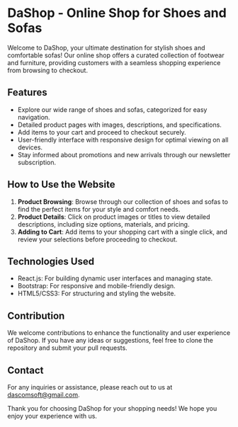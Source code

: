 # DaShop - Online Shop for Shoes and Sofas

Welcome to DaShop, your ultimate destination for stylish shoes and comfortable sofas! Our online shop offers a curated collection of footwear and furniture, providing customers with a seamless shopping experience from browsing to checkout.

## Features

- Explore our wide range of shoes and sofas, categorized for easy navigation.
- Detailed product pages with images, descriptions, and specifications.
- Add items to your cart and proceed to checkout securely.
- User-friendly interface with responsive design for optimal viewing on all devices.
- Stay informed about promotions and new arrivals through our newsletter subscription.

## How to Use the Website

1. **Product Browsing**: Browse through our collection of shoes and sofas to find the perfect items for your style and comfort needs.
2. **Product Details**: Click on product images or titles to view detailed descriptions, including size options, materials, and pricing.
3. **Adding to Cart**: Add items to your shopping cart with a single click, and review your selections before proceeding to checkout.

## Technologies Used

- React.js: For building dynamic user interfaces and managing state.
- Bootstrap: For responsive and mobile-friendly design.
- HTML5/CSS3: For structuring and styling the website.

## Contribution

We welcome contributions to enhance the functionality and user experience of DaShop. If you have any ideas or suggestions, feel free to clone the repository and submit your pull requests.

## Contact

For any inquiries or assistance, please reach out to us at dascomsoft@gmail.com.

Thank you for choosing DaShop for your shopping needs! We hope you enjoy your experience with us.
